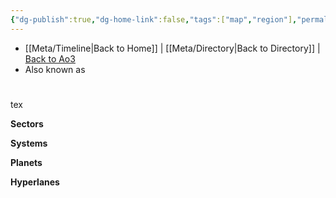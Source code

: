 ```yaml
---
{"dg-publish":true,"dg-home-link":false,"tags":["map","region"],"permalink":"/templates/region/","dgHomeLink":false,"dgPassFrontmatter":true}
---
```


- [[Meta/Timeline\|Back to Home]] | [[Meta/Directory\|Back to Directory]] | [Back to Ao3](https://archiveofourown.org/works/19334440/chapters/45992584)
- Also known as

# 
tex

**Sectors**

**Systems**

**Planets**

**Hyperlanes**
